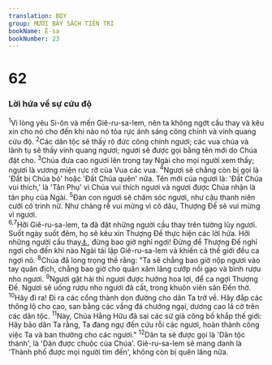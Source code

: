 ```yaml
---
translation: BDY
group: MƯỜI BẢY SÁCH TIÊN TRI
bookName: Ê-sa 
bookNumber: 23
---
```


<div class="title"><h1>62</h1><h3>Lời hứa về sự cứu độ</h3></div>
<span class="verse es_62_1"><sup>1</sup>Vì lòng yêu Si-ôn và mến Giê-ru-sa-lem, nên ta không ngớt cầu thay và kêu xin cho nó cho đến khi nào nó tỏa rực ánh sáng công chính và vinh quang cứu độ. </span>
<span class="verse es_62_2"><sup>2</sup>Các dân tộc sẽ thấy rõ đức công chính ngươi; các vua chúa và lãnh tụ sẽ thấy vinh quang ngươi; ngươi sẽ được gọi bằng tên mới do Chúa đặt cho. </span>
<span class="verse es_62_3"><sup>3</sup>Chúa đưa cao ngươi lên trong tay Ngài cho mọi người xem thấy; ngươi là vương miện rực rỡ của Vua các vua. </span>
<span class="verse es_62_4"><sup>4</sup>Ngươi sẽ chẳng còn bị gọi là &#39;Đất bị Chúa bỏ&#39; hoặc &#39;Đất Chúa quên&#39; nữa. Tên mới của ngươi là: &#39;Đất Chúa vui thích,&#39; là &#39;Tân Phụ&#39; vì Chúa vui thích ngươi và ngươi được Chúa nhận là tân phụ của Ngài. </span>
<span class="verse es_62_5"><sup>5</sup>Đàn con ngươi sẽ chăm sóc ngươi, như cậu thanh niên cưới cô trinh nữ. Như chàng rễ vui mừng vì cô dâu, Thượng Đế sẽ vui mừng vì ngươi.<br/></span>
<span class="verse es_62_6 es_62_7"><sup>6,7</sup>Hỡi Giê-ru-sa-lem, ta đã đặt những người cầu thay trên tường lũy ngươi. Suốt ngày suốt đêm, họ sẽ kêu xin Thượng Đế thực hiện các lời hứa. Hỡi những người cầu thay<a href="#" data-toggle="tooltip" data-placement="bottom" title="Nt những người nhắc nhở Thượng Đế">⚓</a>, đừng bao giờ nghỉ ngơi! Đừng để Thượng Đế nghỉ ngơi cho đến khi nào Ngài tái lập Giê-ru-sa-lem và khiến cả thế giới đều ca ngợi nó. </span>
<span class="verse es_62_8"><sup>8</sup>Chúa đã long trọng thề rằng: &#34;Ta sẽ chẳng bao giờ nộp ngươi vào tay quân địch, chẳng bao giờ cho quân xâm lăng cướp nồi gạo và bình rượu nho ngươi. </span>
<span class="verse es_62_9"><sup>9</sup>Ngươi gặt hái thì ngươi được hưởng hoa lợi, để ca ngợi Thượng Đế. Ngươi sẽ uống rượu nho ngươi đã cất, trong khuôn viên sân Đền thờ. </span>
<span class="verse es_62_10"><sup>10</sup>Hãy đi ra! Đi ra các cổng thành dọn đường cho dân Ta trở về. Hãy đắp các thông lộ cho cao, san bằng các vầng đá chướng ngại, dương cao lá cờ trên các dân tộc. </span>
<span class="verse es_62_11"><sup>11</sup>Này, Chúa Hằng Hữu đã sai các sứ giả công bố khắp thế giới: Hãy bảo dân Ta rằng, Ta đang ngự đến cứu rỗi các ngươi, hoàn thành công việc Ta và ban thưởng cho các ngươi.&#34; </span>
<span class="verse es_62_12"><sup>12</sup>Dân ta sẽ được gọi là &#39;Dân tộc thánh&#39;, là &#39;Dân được chuộc của Chúa&#39;. Giê-ru-sa-lem sẽ mang danh là &#39;Thành phố được mọi người tìm đến&#39;, không còn bị quên lãng nữa.</span>
